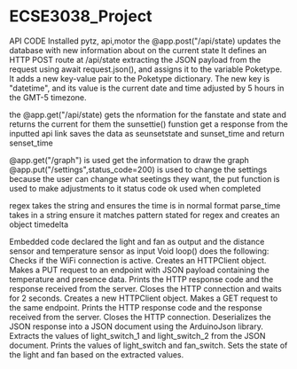 # ECSE3038_Project

API CODE
Installed pytz, api,motor the @app.post("/api/state) updates the database with new information about on the current state 
It defines an HTTP POST route at /api/state extracting the JSON payload from the request using await request.json(), and assigns it to the variable Poketype.
It adds a new key-value pair to the Poketype dictionary. 
The new key is "datetime", and its value is the current date and time adjusted by 5 hours in the GMT-5 timezone.



the @app.get("/api/state) gets the nformation for the fanstate and state and returns the current for them
the sunsettie() funstion get a response from the inputted api link saves the data as seunsetstate and sunset_time and return senset_time


@app.get("/graph") is used get the information to draw the graph @app.put("/settings",status_code=200) 
is used to change the settings because the user can change what seetings they want, the put function is used to make adjustments to it status code ok used when completed

regex takes the string and ensures the time is in normal format parse_time takes in a string ensure
it matches pattern stated for regex and creates an object timedelta


Embedded code declared the light and fan as output and the distance sensor and temperature sensor as input 
Void loop() does the following:
Checks if the WiFi connection is active. Creates an HTTPClient object.
Makes a PUT request to an endpoint with JSON payload containing the temperature and presence data. 
Prints the HTTP response code and the response received from the server. Closes the HTTP connection and waits for 2 seconds. 
Creates a new HTTPClient object. Makes a GET request to the same endpoint. Prints the HTTP response code and the response received from the server.
Closes the HTTP connection. Deserializes the JSON response into a JSON document using the ArduinoJson library. 
Extracts the values of light_switch_1 and light_switch_2 from the JSON document. Prints the values of light_switch and fan_switch.
Sets the state of the light and fan based on the extracted values.

